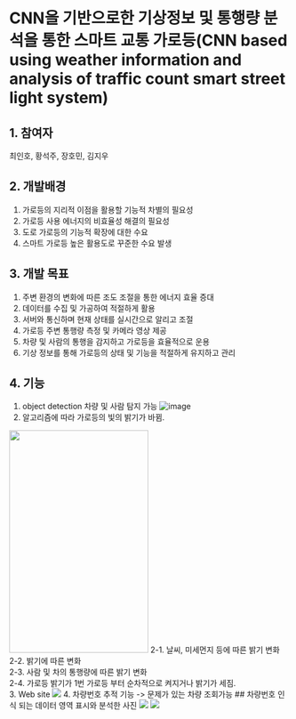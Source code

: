 # CNN을 기반으로한 기상정보 및 통행량 분석을 통한 스마트 교통 가로등(CNN based using weather information and analysis of traffic count smart street light system)

## 1. 참여자
최인호, 황석주, 장호민, 김지우

## 2. 개발배경
1. 가로등의 지리적 이점을 활용할 기능적 차별의 필요성
2. 가로등 사용 에너지의 비효율성 해결의 필요성
3. 도로 가로등의 기능적 확장에 대한 수요
4. 스마트 가로등 높은 활용도로 꾸준한 수요 발생

## 3. 개발 목표
1. 주변 환경의 변화에 따른 조도 조절을 통한 에너지 효율 증대 
2. 데이터를 수집 및 가공하여 적절하게 활용
3. 서버와 통신하며 현재 상태를 실시간으로 알리고 조절 
4. 가로등 주변 통행량 측정 및 카메라 영상 제공
5. 차량 및 사람의 통행을 감지하고 가로등을 효율적으로 운용
6. 기상 정보를 통해 가로등의 상태 및 기능을 적절하게 유지하고 관리

## 4. 기능
1. object detection 차량 및 사람 탐지 가능
![image](https://user-images.githubusercontent.com/20091175/123535719-944f7680-d760-11eb-9054-f3e74bd53a01.png)
2. 알고리즘에 따라 가로등의 빛의 밝기가 바뀜.
<img src = "https://user-images.githubusercontent.com/20091175/123535752-ce207d00-d760-11eb-8d16-24d34bd58cac.jpg" width = "250" height="400">
2-1. 날씨, 미세먼지 등에 따른 밝기 변화 <br>
2-2. 밝기에 따른 변화 <br>
2-3. 사람 및 차의 통행량에 따른 밝기 변화 <br>
2-4. 가로등 밝기가 1번 가로등 부터 순차적으로 켜지거나 밝기가 세짐.<br>
3. Web site
<img src ="https://user-images.githubusercontent.com/20091175/123535647-12f7e400-d760-11eb-8e02-4b73a7d07839.png">
4. 차량번호 추적 기능 -> 문제가 있는 차량 조회가능
## 차량번호 인식 되는 데이터 영역 표시와 분석한 사진
<img src ="https://user-images.githubusercontent.com/20091175/123535673-42a6ec00-d760-11eb-926a-b58510fc66a7.png">
<img src ="https://user-images.githubusercontent.com/20091175/123535682-581c1600-d760-11eb-9987-545ee6331f73.png">








